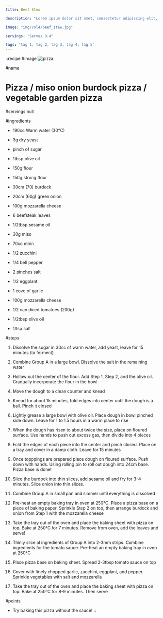 ```yaml
---
title: Beef Stew

description: "Lorem ipsum dolor sit amet, consectetur adipiscing elit, sed do eiusmod tempor incididunt ut labore et dolore magna aliqua. Tincidunt eget nullam non nisi est sit amet facilisis."

image: "img/vol4/beef_stew.jpg"

servings: "Serves 3-4"

tags: 'tag 1, tag 2, tag 3, tag 4, tag 5'
---
```


::recipe
#image
![pizza](/img/vol11/pizza.jpg)

#name
# Pizza / miso onion burdock pizza / vegetable garden pizza

#servings
null

#ingredients
- 190cc Warm water (30°C)
- 3g dry yeast
- pinch of sugar
- 1tbsp olive oil

- 150g flour
- 150g strong flour

- 30cm (70) burdock
- 20cm (60g) green onion
- 100g mozzarella cheese
- 6 beefsteak leaves
- 1/2tbsp sesame oil

- 30g miso
- 70cc mirin

- 1/2 zucchini
- 1/4 bell pepper
- 2 pinches salt
- 1/2 eggplant
- 1 cove of garlic
- 100g mozzarella cheese

- 1/2 can diced tomatoes (200g)
- 1/2tbsp olive oil
- 1/tsp salt

#steps
1. Dissolve the sugar in 30cc of warm water, add yeast, leave for 15 minutes (to ferment)

2. Combine Group A in a large bowl. Dissolve the salt in the remaining water

3. Hollow out the center of the flour. Add Step 1, Step 2, and the olive oil. Gradually incorporate the flour in the bowl

4. Move the dough to a clean counter and knead

5. Knead for about 15 minutes, fold edges into center until the dough is a ball. Pinch it closed

6. Lightly grease a large bowl with olive oil. Place dough in bowl pinched side down. Leave for 1 to 1.5 hours in a warm place to rise

7. When the dough has risen to about twice the size, place on floured surface. Use hands to push out excess gas, then divide into 4 pieces

8. Fold the edges of each piece into the center and pinch closed. Place on a tray and cover in a damp cloth. Leave for 15 minutes

9. Once topppings are prepared place dough on floured surface. Push down with hands. Using rolling pin to roll out dough into 24cm base. Pizza base is done!

10. Slice the burdock into thin slices, add sesame oil and fry for 3-4 minutes. Slice onion into thin slices.

11. Combine Group A in small pan and simmer until everything is dissolved

12. Pre-heat an empty baking tray in oven at 250°C. Place a pizza base on a piece of baking paper. Sprinkle Step 2 on top, then arrange burdock and onion from Step 1 with the mozzarella cheese

13. Take the tray out of the oven and place the baking sheet with pizza on top. Bake at 250°C for 7 minutes. Remove from oven, add the leaves and serve!

14. Thinly slice al ingredients of Group A into 2-3mm strips. Combine ingredients for the tomato sauce. Pre-heat an empty baking tray in oven at 250°C

15. Place pizza base on baking sheet. Spread 2-3tbsp tomato sauce on top

16. Cover with finely chopped garlic, zucchini, eggplant, and pepper. Sprinkle vegetables with salt and mozzarella

17. Take the tray out of the oven and place the baking sheet with pizza on top. Bake at 250°C for 8-9 minutes. Then serve

#points
- Try baking this pizza without the sauce!
::